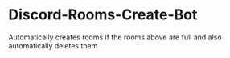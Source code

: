# Discord-Rooms-Create-Bot
Automatically creates rooms if the rooms above are full and also automatically deletes them
